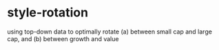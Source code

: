 # style-rotation
using top-down data to optimally rotate (a) between small cap and large cap, and (b) between growth and value
